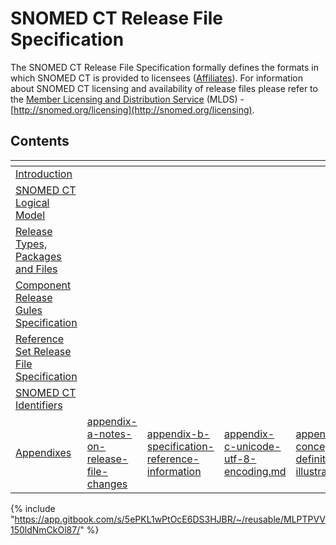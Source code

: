 # SNOMED CT Release File Specification

The SNOMED CT Release File Specification formally defines the formats in which SNOMED CT is provided to licensees ([Affiliates](https://confluence.ihtsdotools.org/display/DOCGLOSS/Affiliate)). For information about SNOMED CT licensing and availability of release files please refer to the [Member Licensing and Distribution Service](http://snomed.org/licensing) (MLDS) -  [http://snomed.org/licensing](http://snomed.org/licensing).

## Contents

<table data-view="cards"><thead><tr><th></th><th data-type="content-ref"></th><th data-type="content-ref"></th><th data-type="content-ref"></th><th data-type="content-ref"></th><th data-type="content-ref"></th></tr></thead><tbody><tr><td><a href="1 introduction/">Introduction</a></td><td></td><td></td><td></td><td></td><td></td></tr><tr><td><a href="2 snomed-ct-logical-model/2.3 concept-definitions/2.3.3-additional-logic-features.md">SNOMED CT Logical Model</a></td><td></td><td></td><td></td><td></td><td></td></tr><tr><td><a href="3-release-types-packages-and-files/">Release Types, Packages and Files</a></td><td></td><td></td><td></td><td></td><td></td></tr><tr><td><a href="4 component-release-files-specification/">Component Release Gules Specification</a></td><td></td><td></td><td></td><td></td><td></td></tr><tr><td><a href="5 reference-set-release-files-specification/">Reference Set Release File Specification</a></td><td></td><td></td><td></td><td></td><td></td></tr><tr><td><a href="6 snomed-ct-identifiers/">SNOMED CT Identifiers</a></td><td></td><td></td><td></td><td></td><td></td></tr><tr><td><a href="appendixes/">Appendixes</a></td><td><a href="appendixes/appendix-a-notes-on-release-file-changes/">appendix-a-notes-on-release-file-changes</a></td><td><a href="appendixes/appendix-b.-specification-reference-information/appendix-b-specification-reference-information/">appendix-b-specification-reference-information</a></td><td><a href="appendix-c-unicode-utf-8-encoding.md">appendix-c-unicode-utf-8-encoding.md</a></td><td><a href="appendix-d-concept-definition-illustrations.md">appendix-d-concept-definition-illustrations.md</a></td><td><a href="appendix-e-concept-enumerations.md">appendix-e-concept-enumerations.md</a></td></tr></tbody></table>

{% include "https://app.gitbook.com/s/5ePKL1wPtOcE6DS3HJBR/~/reusable/MLPTPVV150ldNmCkOl87/" %}
